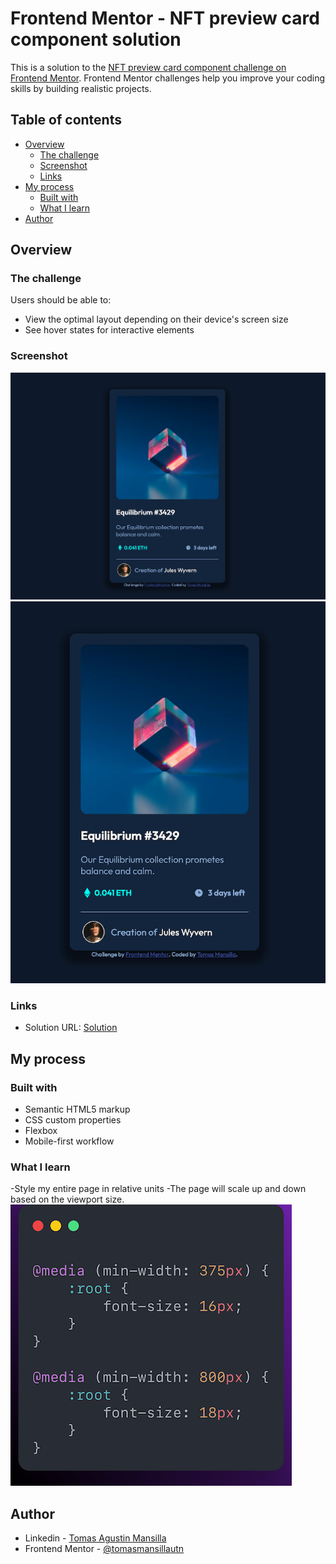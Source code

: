 # Frontend Mentor - NFT preview card component solution

This is a solution to the [NFT preview card component challenge on Frontend Mentor](https://www.frontendmentor.io/challenges/nft-preview-card-component-SbdUL_w0U). Frontend Mentor challenges help you improve your coding skills by building realistic projects. 

## Table of contents

- [Overview](#overview)
  - [The challenge](#the-challenge)
  - [Screenshot](#screenshot)
  - [Links](#links)
- [My process](#my-process)
  - [Built with](#built-with)
  - [What I learn](#what-i-learn)
- [Author](#author)

## Overview

### The challenge

Users should be able to:

- View the optimal layout depending on their device's screen size
- See hover states for interactive elements

### Screenshot

![](./images/screenshot.png)
![](./images/mobile-screenshot.png)

### Links

- Solution URL: [Solution](https://tomasmansillautn.github.io/nft-preview-card-component-main/)

## My process

### Built with

- Semantic HTML5 markup
- CSS custom properties
- Flexbox
- Mobile-first workflow

### What I learn

-Style my entire page in relative units
-The page will scale up and down based on the viewport size.
![](./images/scale-screenshot.png)



## Author

- Linkedin - [Tomas Agustin Mansilla](https://www.linkedin.com/in/tomasamansilla/)
- Frontend Mentor - [@tomasmansillautn](https://www.frontendmentor.io/profile/tomasmansillautnyourusername)


